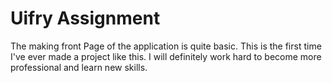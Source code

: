# Uifry Assignment
The making front Page of the application is quite basic.
This is the first time I've ever made a project like this. 
I will definitely work hard to become more professional and learn new skills.

